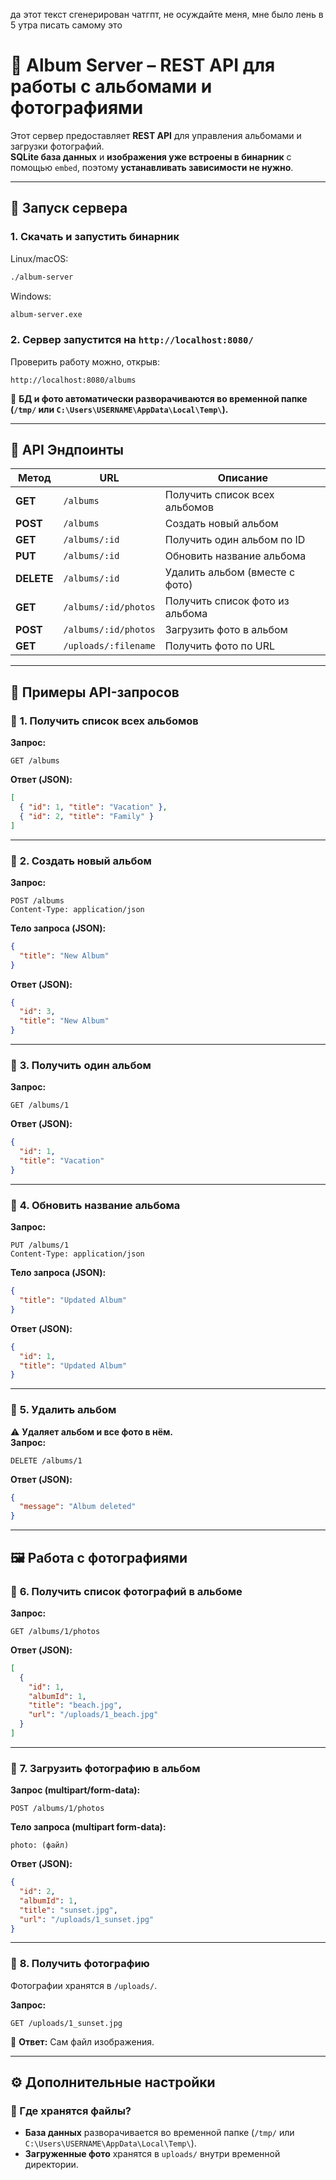 да этот текст сгенерирован чатгпт, не осуждайте меня, мне было лень в 5 утра писать самому это

# 📸 Album Server – REST API для работы с альбомами и фотографиями

Этот сервер предоставляет **REST API** для управления альбомами и загрузки фотографий.  
**SQLite база данных** и **изображения уже встроены в бинарник** с помощью `embed`, поэтому **устанавливать зависимости не нужно**.  

---

## 🚀 Запуск сервера
### **1. Скачать и запустить бинарник**
Linux/macOS:
```bash
./album-server
```
Windows:
```bash
album-server.exe
```

### **2. Сервер запустится на `http://localhost:8080/`**
Проверить работу можно, открыв:
```
http://localhost:8080/albums
```

📌 **БД и фото автоматически разворачиваются во временной папке (`/tmp/` или `C:\Users\USERNAME\AppData\Local\Temp\`).**  

---

## 📡 API Эндпоинты
| Метод  | URL                          | Описание |
|--------|------------------------------|----------|
| **GET** | `/albums`                     | Получить список всех альбомов |
| **POST** | `/albums`                    | Создать новый альбом |
| **GET** | `/albums/:id`                 | Получить один альбом по ID |
| **PUT** | `/albums/:id`                 | Обновить название альбома |
| **DELETE** | `/albums/:id`               | Удалить альбом (вместе с фото) |
| **GET** | `/albums/:id/photos`          | Получить список фото из альбома |
| **POST** | `/albums/:id/photos`         | Загрузить фото в альбом |
| **GET** | `/uploads/:filename`          | Получить фото по URL |

---

## 📂 Примеры API-запросов

### 🔹 **1. Получить список всех альбомов**
**Запрос:**  
```http
GET /albums
```
**Ответ (JSON):**
```json
[
  { "id": 1, "title": "Vacation" },
  { "id": 2, "title": "Family" }
]
```

---

### 🔹 **2. Создать новый альбом**
**Запрос:**
```http
POST /albums
Content-Type: application/json
```
**Тело запроса (JSON):**
```json
{
  "title": "New Album"
}
```
**Ответ (JSON):**
```json
{
  "id": 3,
  "title": "New Album"
}
```

---

### 🔹 **3. Получить один альбом**
**Запрос:**  
```http
GET /albums/1
```
**Ответ (JSON):**
```json
{
  "id": 1,
  "title": "Vacation"
}
```

---

### 🔹 **4. Обновить название альбома**
**Запрос:**
```http
PUT /albums/1
Content-Type: application/json
```
**Тело запроса (JSON):**
```json
{
  "title": "Updated Album"
}
```
**Ответ (JSON):**
```json
{
  "id": 1,
  "title": "Updated Album"
}
```

---

### 🔹 **5. Удалить альбом**
⚠️ **Удаляет альбом и все фото в нём.**  
**Запрос:**
```http
DELETE /albums/1
```
**Ответ (JSON):**
```json
{
  "message": "Album deleted"
}
```

---

## 🖼 Работа с фотографиями

### 🔹 **6. Получить список фотографий в альбоме**
**Запрос:**
```http
GET /albums/1/photos
```
**Ответ (JSON):**
```json
[
  {
    "id": 1,
    "albumId": 1,
    "title": "beach.jpg",
    "url": "/uploads/1_beach.jpg"
  }
]
```

---

### 🔹 **7. Загрузить фотографию в альбом**
**Запрос (multipart/form-data):**
```http
POST /albums/1/photos
```
**Тело запроса (multipart form-data):**
```
photo: (файл)
```
**Ответ (JSON):**
```json
{
  "id": 2,
  "albumId": 1,
  "title": "sunset.jpg",
  "url": "/uploads/1_sunset.jpg"
}
```

---

### 🔹 **8. Получить фотографию**
Фотографии хранятся в `/uploads/`.  

**Запрос:**  
```http
GET /uploads/1_sunset.jpg
```
📸 **Ответ:** Сам файл изображения.

---

## ⚙ Дополнительные настройки

### **🔹 Где хранятся файлы?**
- **База данных** разворачивается во временной папке (`/tmp/` или `C:\Users\USERNAME\AppData\Local\Temp\`).
- **Загруженные фото** хранятся в `uploads/` внутри временной директории.


